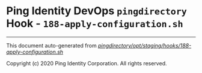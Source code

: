 
# Ping Identity DevOps `pingdirectory` Hook - `188-apply-configuration.sh`

---
This document auto-generated from _[pingdirectory/opt/staging/hooks/188-apply-configuration.sh](https://github.com/pingidentity/pingidentity-docker-builds/blob/master/pingdirectory/opt/staging/hooks/188-apply-configuration.sh)_

Copyright (c) 2020 Ping Identity Corporation. All rights reserved.
